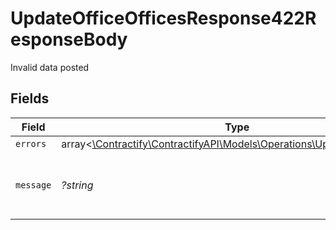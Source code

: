 # UpdateOfficeOfficesResponse422ResponseBody

Invalid data posted


## Fields

| Field                                                                                                                    | Type                                                                                                                     | Required                                                                                                                 | Description                                                                                                              | Example                                                                                                                  |
| ------------------------------------------------------------------------------------------------------------------------ | ------------------------------------------------------------------------------------------------------------------------ | ------------------------------------------------------------------------------------------------------------------------ | ------------------------------------------------------------------------------------------------------------------------ | ------------------------------------------------------------------------------------------------------------------------ |
| `errors`                                                                                                                 | array<[\Contractify\ContractifyAPI\Models\Operations\UpdateOfficeErrors](../../models/operations/UpdateOfficeErrors.md)> | :heavy_minus_sign:                                                                                                       | N/A                                                                                                                      |                                                                                                                          |
| `message`                                                                                                                | *?string*                                                                                                                | :heavy_minus_sign:                                                                                                       | N/A                                                                                                                      | The given data was invalid.                                                                                              |